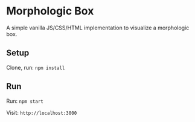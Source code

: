 # Morphologic Box

A simple vanilla JS/CSS/HTML implementation to visualize a morphologic box.

## Setup

Clone, run: `npm install`

## Run

Run: `npm start`

Visit: `http://localhost:3000`